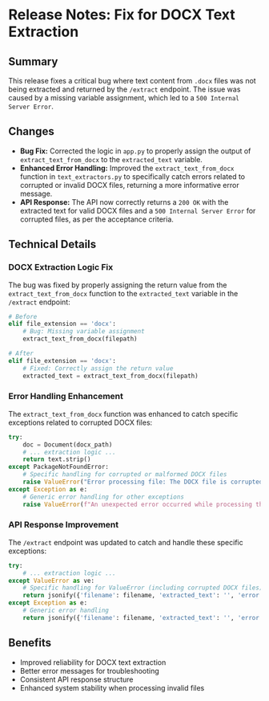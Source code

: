 
# Release Notes: Fix for DOCX Text Extraction

## Summary
This release fixes a critical bug where text content from `.docx` files was not being extracted and returned by the `/extract` endpoint. The issue was caused by a missing variable assignment, which led to a `500 Internal Server Error`.

## Changes
- **Bug Fix:** Corrected the logic in `app.py` to properly assign the output of `extract_text_from_docx` to the `extracted_text` variable.
- **Enhanced Error Handling:** Improved the `extract_text_from_docx` function in `text_extractors.py` to specifically catch errors related to corrupted or invalid DOCX files, returning a more informative error message.
- **API Response:** The API now correctly returns a `200 OK` with the extracted text for valid DOCX files and a `500 Internal Server Error` for corrupted files, as per the acceptance criteria.

## Technical Details

### DOCX Extraction Logic Fix
The bug was fixed by properly assigning the return value from the `extract_text_from_docx` function to the `extracted_text` variable in the `/extract` endpoint:

```python
# Before
elif file_extension == 'docx':
    # Bug: Missing variable assignment
    extract_text_from_docx(filepath)

# After
elif file_extension == 'docx':
    # Fixed: Correctly assign the return value
    extracted_text = extract_text_from_docx(filepath)
```

### Error Handling Enhancement
The `extract_text_from_docx` function was enhanced to catch specific exceptions related to corrupted DOCX files:

```python
try:
    doc = Document(docx_path)
    # ... extraction logic ...
    return text.strip()
except PackageNotFoundError:
    # Specific handling for corrupted or malformed DOCX files
    raise ValueError("Error processing file: The DOCX file is corrupted or invalid.")
except Exception as e:
    # Generic error handling for other exceptions
    raise ValueError(f"An unexpected error occurred while processing the DOCX file: {str(e)}")
```

### API Response Improvement
The `/extract` endpoint was updated to catch and handle these specific exceptions:

```python
try:
    # ... extraction logic ...
except ValueError as ve:
    # Specific handling for ValueError (including corrupted DOCX files)
    return jsonify({'filename': filename, 'extracted_text': '', 'error': str(ve)}), 500
except Exception as e:
    # Generic error handling
    return jsonify({'filename': filename, 'extracted_text': '', 'error': f'Error processing file: {str(e)}'}), 500
```

## Benefits
- Improved reliability for DOCX text extraction
- Better error messages for troubleshooting
- Consistent API response structure
- Enhanced system stability when processing invalid files
